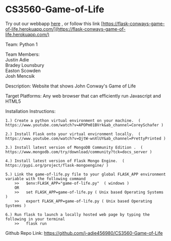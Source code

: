# CS3560-Game-of-Life  
  
Try out our webbapp [here](https://flask-conways-game-of-life.herokuapp.com/) , or follow this link [https://flask-conways-game-of-life.herokuapp.com/](https://flask-conways-game-of-life.herokuapp.com/)  
  
Team:  Python 1  
  
Team Members:  
		Justin Adie  
		Bradey Lounsbury   
		Easton Scowden  
		Josh Mencsik  

Description:   Website that shows John Conway's Game of Life

Target Platforms:  Any web browser that can efficiently run Javascript and HTML5

Installation Instructions:  
    
    1.) Create a python virtual environment on your machine.  ( https://www.youtube.com/watch?v=APOPm01BVrk&ab_channel=CoreySchafer )
   
    2.) Install Flask onto your virtual environment locally.  ( https://www.youtube.com/watch?v=QjtW-wnXlUY&ab_channel=PrettyPrinted )

    3.) Install latest version of MongoDB Community Edition .  ( https://www.mongodb.com/try/download/community?tck=docs_server )

    4.) Install latest version of Flask Mongo Engine.  ( https://pypi.org/project/flask-mongoengine/ )
   
    5.) Link the game-of-life.py file to your global FLASK_APP environment variable with the following command 
        >>   $env:FLASK_APP="game-of-life.py"  ( windows )
        OR
        >>   set FLASK_APP=game-of-life.py ( Unix based Operating Systems )
        >>   export FLASK_APP=game-of-life.py ( Unix based Operating Systems )
    
    6.) Run flask to launch a locally hosted web page by typing the following in your terminal
        >>   flask run 

Github Repo Link:  https://github.com/j-adie456980/CS3560-Game-of-Life
